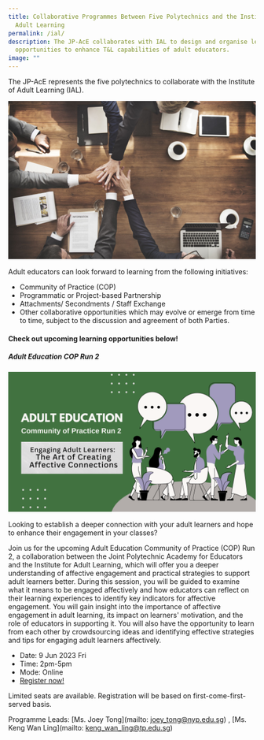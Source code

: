 ```yaml
---
title: Collaborative Programmes Between Five Polytechnics and the Institute for
  Adult Learning
permalink: /ial/
description: The JP-AcE collaborates with IAL to design and organise learning
  opportunities to enhance T&L capabilities of adult educators.
image: ""
---
```

The JP-AcE represents the five polytechnics to collaborate with the Institute of Adult Learning (IAL).

![](/images/54123485_ML.jpg)

Adult educators can look forward to learning from the following initiatives:

* Community of Practice (COP)
* Programmatic or Project-based Partnership
* Attachments/ Secondments / Staff Exchange
* Other collaborative opportunities which may evolve or emerge from time to time, subject to the discussion and agreement of both Parties.

#### **Check out upcoming learning opportunities below!**

##### **Adult Education COP Run 2**
![](/images/navy%20and%20dark%20red%20creative%20illustrated%20business%20marketing%20plant%20presentation.png)

Looking to establish a deeper connection with your adult learners and hope to enhance their engagement in your classes? 

Join us for the upcoming Adult Education Community of Practice (COP) Run 2, a collaboration between the Joint Polytechnic Academy for Educators and the Institute for Adult Learning, which will offer you a deeper understanding of affective engagement and practical strategies to support adult learners better. During this session, you will be guided to examine what it means to be engaged affectively and how educators can reflect on their learning experiences to identify key indicators for affective engagement. You will gain insight into the importance of affective engagement in adult learning, its impact on learners' motivation, and the role of educators in supporting it. You will also have the opportunity to learn from each other by crowdsourcing ideas and identifying effective strategies and tips for engaging adult learners affectively.
 
* Date: 9 Jun 2023 Fri
* Time: 2pm-5pm
* Mode: Online
* [Register now!](https://forms.gle/sp6pQkAtigxtikDJ7)

                    
Limited seats are available. Registration will be based on first-come-first-served basis. 
          
Programme Leads: [Ms. Joey Tong](mailto: joey_tong@nyp.edu.sg) , [Ms. Keng Wan Ling](mailto: keng_wan_ling@tp.edu.sg)